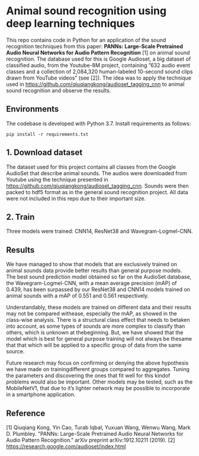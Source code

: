 # Animal sound recognition using deep learning techniques

This repo contains code in Python for an application of the sound recognition techniques from this paper: **PANNs: Large-Scale Pretrained Audio Neural Networks for Audio Pattern Recognition** [1] on animal sound recognition.
The database used for this is Google Audioset, a big dataset of classified audio, from the Youtube-8M project, containing ”632 audio event classes and a collection of 2,084,320 human-labeled 10-second sound clips drawn from YouTube videos” (see [2]).
The idea was to apply the technique used in https://github.com/qiuqiangkong/audioset_tagging_cnn to animal sound recognition and observe the results.  

## Environments
The codebase is developed with Python 3.7. Install requirements as follows:
```
pip install -r requirements.txt
```

## 1. Download dataset
The dataset used for this project contains all classes from the Google AudioSet that describe animal sounds. The audios were downloaded from Youtube using the technique presented in
https://github.com/qiuqiangkong/audioset_tagging_cnn. Sounds were then packed to hdf5 format as in the general sound recognition project.
All data were not included in this repo due to their important size.

## 2. Train
Three models were trained: CNN14, ResNet38 and Wavegram-Logmel-CNN.

## Results
We have managed to show that models that are exclusively trained on animal sounds data provide better results than general purpose models. 
The best sound prediction model obtained so far on the AudioSet database, the Wavegram-Logmel-CNN, with a mean average precision (mAP) of 0.439, has been surpassed by our ResNet38 and CNN14 models trained on animal sounds with a mAP of 0.551 and 0.561 respectively.

Understandably, these models are trained on different data and their results may not be compared withease, especially the mAP, as showed in the class-wise analysis.  There is a structural class effect that needs to betaken into account,  as some types of sounds are more complex to classify than others,  which is unknown at thebeginning.  But, we have showed that the model which is best for general purpose training will not always be thesame that that which will be applied to a specific group of data from the same source.

Future  research  may  focus  on  confirming  or  denying  the  above  hypothesis  we  have  made  on  trainingdifferent groups compared to aggregates.  Tuning the parameters and discovering the ones that fit well for this kindof problems would also be important.  Other models may be tested, such as the MobileNetV1, that due to it’s lighter network may be possible to incorporate in a smartphone application.

## Reference
[1] Qiuqiang Kong, Yin Cao, Turab Iqbal, Yuxuan Wang, Wenwu Wang, Mark D. Plumbley. "PANNs: Large-Scale Pretrained Audio Neural Networks for Audio Pattern Recognition." arXiv preprint arXiv:1912.10211 (2019).
[2] https://research.google.com/audioset/index.html
